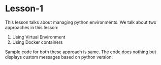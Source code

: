 # Lesson-1

This lesson talks about managing python environments. We talk about two approaches in this lesson:

1. Using Virtual Environment
2. Using Docker containers

Sample code for both these approach is same.
The code does nothing but displays custom messages based on python version.
